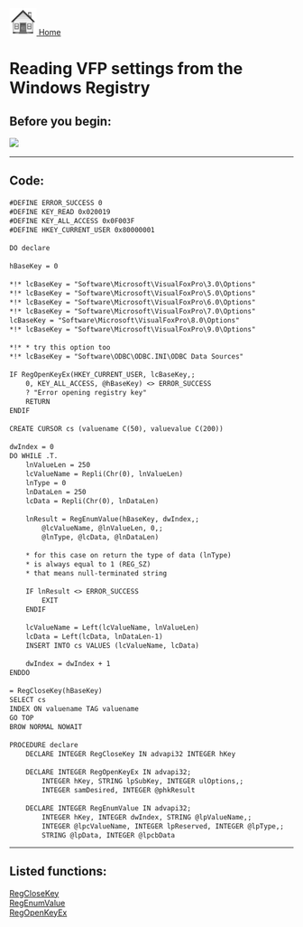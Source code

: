 [<img src="../images/home.png"> Home ](https://github.com/VFPX/Win32API)  

# Reading VFP settings from the Windows Registry

## Before you begin:
![](../)  
  
***  


## Code:
```foxpro  
#DEFINE ERROR_SUCCESS 0
#DEFINE KEY_READ 0x020019
#DEFINE KEY_ALL_ACCESS 0x0F003F
#DEFINE HKEY_CURRENT_USER 0x80000001

DO declare

hBaseKey = 0

*!*	lcBaseKey = "Software\Microsoft\VisualFoxPro\3.0\Options"
*!*	lcBaseKey = "Software\Microsoft\VisualFoxPro\5.0\Options"
*!*	lcBaseKey = "Software\Microsoft\VisualFoxPro\6.0\Options"
*!*	lcBaseKey = "Software\Microsoft\VisualFoxPro\7.0\Options"
lcBaseKey = "Software\Microsoft\VisualFoxPro\8.0\Options"
*!*	lcBaseKey = "Software\Microsoft\VisualFoxPro\9.0\Options"

*!*	* try this option too
*!*	lcBaseKey = "Software\ODBC\ODBC.INI\ODBC Data Sources"

IF RegOpenKeyEx(HKEY_CURRENT_USER, lcBaseKey,;
	0, KEY_ALL_ACCESS, @hBaseKey) <> ERROR_SUCCESS
	? "Error opening registry key"
	RETURN
ENDIF

CREATE CURSOR cs (valuename C(50), valuevalue C(200))

dwIndex = 0
DO WHILE .T.
	lnValueLen = 250
	lcValueName = Repli(Chr(0), lnValueLen)
	lnType = 0
	lnDataLen = 250
	lcData = Repli(Chr(0), lnDataLen)

	lnResult = RegEnumValue(hBaseKey, dwIndex,;
		@lcValueName, @lnValueLen, 0,;
		@lnType, @lcData, @lnDataLen)
		
	* for this case on return the type of data (lnType)
	* is always equal to 1 (REG_SZ)
	* that means null-terminated string
	
	IF lnResult <> ERROR_SUCCESS
		EXIT
	ENDIF

	lcValueName = Left(lcValueName, lnValueLen)
	lcData = Left(lcData, lnDataLen-1)
	INSERT INTO cs VALUES (lcValueName, lcData)

	dwIndex = dwIndex + 1
ENDDO

= RegCloseKey(hBaseKey)
SELECT cs
INDEX ON valuename TAG valuename
GO TOP
BROW NORMAL NOWAIT

PROCEDURE declare
	DECLARE INTEGER RegCloseKey IN advapi32 INTEGER hKey

	DECLARE INTEGER RegOpenKeyEx IN advapi32;
		INTEGER hKey, STRING lpSubKey, INTEGER ulOptions,;
		INTEGER samDesired, INTEGER @phkResult

	DECLARE INTEGER RegEnumValue IN advapi32;
		INTEGER hKey, INTEGER dwIndex, STRING @lpValueName,;
		INTEGER @lpcValueName, INTEGER lpReserved, INTEGER @lpType,;
		STRING @lpData, INTEGER @lpcbData  
```  
***  


## Listed functions:
[RegCloseKey](../libraries/advapi32/RegCloseKey.md)  
[RegEnumValue](../libraries/advapi32/RegEnumValue.md)  
[RegOpenKeyEx](../libraries/advapi32/RegOpenKeyEx.md)  
